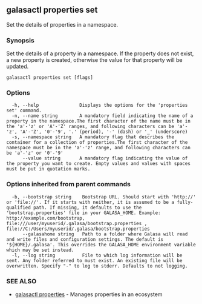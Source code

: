 ## galasactl properties set

Set the details of properties in a namespace.

### Synopsis

Set the details of a property in a namespace. If the property does not exist, a new property is created, otherwise the value for that property will be updated.

```
galasactl properties set [flags]
```

### Options

```
  -h, --help               Displays the options for the 'properties set' command.
  -n, --name string        A mandatory field indicating the name of a property in the namespace.The first character of the name must be in the 'a'-'z' or 'A'-'Z' ranges, and following characters can be 'a'-'z', 'A'-'Z', '0'-'9', '.' (period), '-' (dash) or '_' (underscore)
  -s, --namespace string   A mandatory flag that describes the container for a collection of properties.The first character of the namespace must be in the 'a'-'z' range, and following characters can be 'a'-'z' or '0'-'9'
      --value string       A mandatory flag indicating the value of the property you want to create. Empty values and values with spaces must be put in quotation marks. 
```

### Options inherited from parent commands

```
  -b, --bootstrap string    Bootstrap URL. Should start with 'http://' or 'file://'. If it starts with neither, it is assumed to be a fully-qualified path. If missing, it defaults to use the 'bootstrap.properties' file in your GALASA_HOME. Example: http://example.com/bootstrap, file:///user/myuserid/.galasa/bootstrap.properties , file://C:/Users/myuserid/.galasa/bootstrap.properties
      --galasahome string   Path to a folder where Galasa will read and write files and configuration settings. The default is '${HOME}/.galasa'. This overrides the GALASA_HOME environment variable which may be set instead.
  -l, --log string          File to which log information will be sent. Any folder referred to must exist. An existing file will be overwritten. Specify "-" to log to stderr. Defaults to not logging.
```

### SEE ALSO

* [galasactl properties](galasactl_properties.md)	 - Manages properties in an ecosystem

